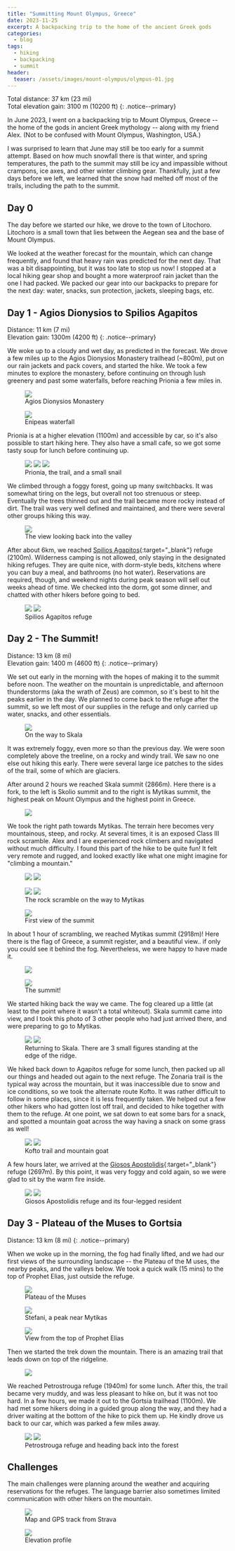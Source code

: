 ```yaml
---
title: "Summitting Mount Olympus, Greece"
date: 2023-11-25
excerpt: A backpacking trip to the home of the ancient Greek gods
categories:
  - blog
tags:
  - hiking
  - backpacking
  - summit
header:
  teaser: /assets/images/mount-olympus/olympus-01.jpg
---
```


Total distance: 37 km (23 mi) <br />
Total elevation gain: 3100 m (10200 ft)
{: .notice--primary}

In June 2023, I went on a backpacking trip to Mount Olympus, Greece -- the home of the gods in ancient Greek mythology -- along with my friend Alex. (Not to be confused with Mount Olympus, Washington, USA.) 

I was surprised to learn that June may still be too early for a summit attempt. Based on how much snowfall there is that winter, and spring temperatures, the path to the summit may still be icy and impassible without crampons, ice axes, and other winter climbing gear. Thankfully, just a few days before we left, we learned that the snow had melted off most of the trails, including the path to the summit.

## Day 0

The day before we started our hike, we drove to the town of Litochoro. Litochoro is a small town that lies between the Aegean sea and the base of Mount Olympus. 

We looked at the weather forecast for the mountain, which can change frequently, and found that heavy rain was predicted for the next day. That was a bit disappointing, but it was too late to stop us now! I stopped at a local hiking gear shop and bought a more waterproof rain jacket than the one I had packed. We packed our gear into our backpacks to prepare for the next day: water, snacks, sun protection, jackets, sleeping bags, etc.

## Day 1 - Agios Dionysios to Spilios Agapitos

Distance: 11 km (7 mi) <br/>
Elevation gain: 1300m (4200 ft)
{: .notice--primary}

We woke up to a cloudy and wet day, as predicted in the forecast. We drove a few miles up to the Agios Dionysios Monastery trailhead (~800m), put on our rain jackets and pack covers, and started the hike. We took a few minutes to explore the monastery, before continuing on through lush greenery and past some waterfalls, before reaching Prionia a few miles in. 

<figure>
  <img src="/assets/images/mount-olympus/olympus-02-monastery.jpg">
  <figcaption>Agios Dionysios Monastery</figcaption>
</figure>

<figure>
  <img src="/assets/images/mount-olympus/olympus-03-waterfall.jpg">
  <figcaption>Enipeas waterfall</figcaption>
</figure>

Prionia is at a higher elevation (1100m) and accessible by car, so it's also possible to start hiking here. They also have a small cafe, so we got some tasty soup for lunch before continuing up.

<figure class="third">
  <img src="/assets/images/mount-olympus/olympus-05-prionia.jpg">
  <img src="/assets/images/mount-olympus/olympus-04-forest.jpg">
  <img src="/assets/images/mount-olympus/olympus-07-snail.jpg">
  <figcaption>Prionia, the trail, and a small snail</figcaption>
</figure>

We climbed through a foggy forest, going up many switchbacks. It was somewhat tiring on the legs, but overall not too strenuous or steep. Eventually the trees thinned out and the trail became more rocky instead of dirt. The trail was very well defined and maintained, and there were several other groups hiking this way. 

<figure>
  <img src="/assets/images/mount-olympus/olympus-06-forest.jpg">
  <figcaption>The view looking back into the valley</figcaption>
</figure>

After about 6km, we reached [Spilios Agapitos](https://www.mountolympus.gr/en/){:target="_blank"} refuge (2100m). Wilderness camping is not allowed, only staying in the designated hiking refuges. They are quite nice, with dorm-style beds, kitchens where you can buy a meal, and bathrooms (no hot water). Reservations are required, though, and weekend nights during peak season will sell out weeks ahead of time. We checked into the dorm, got some dinner, and chatted with other hikers before going to bed.

<figure class="half">
  <img src="/assets/images/mount-olympus/olympus-08-agapitos.jpg">
  <img src="/assets/images/mount-olympus/olympus-09-dorm.jpg">
  <figcaption>Spilios Agapitos refuge</figcaption>
</figure>

## Day 2 - The Summit!

Distance: 13 km (8 mi) <br/>
Elevation gain: 1400 m (4600 ft)
{: .notice--primary}

We set out early in the morning with the hopes of making it to the summit before noon. The weather on the mountain is unpredictable, and afternoon thunderstorms (aka the wrath of Zeus) are common, so it's best to hit the peaks earlier in the day. We planned to come back to the refuge after the summit, so we left most of our supplies in the refuge and only carried up water, snacks, and other essentials.

<figure>
  <img src="/assets/images/mount-olympus/olympus-10-fog-ice.jpg">
  <figcaption>On the way to Skala</figcaption>
</figure>

It was extremely foggy, even more so than the previous day. We were soon completely above the treeline, on a rocky and windy trail. We saw no one else out hiking this early. There were several large ice patches to the sides of the trail, some of which are glaciers. 

After around 2 hours we reached Skala summit (2866m). Here there is a fork, to the left is Skolio summit and to the right is Mytikas summit, the highest peak on Mount Olympus and the highest point in Greece. 

<figure>
  <img src="/assets/images/mount-olympus/olympus-22-fog.jpg">
</figure>

We took the right path towards Mytikas. The terrain here becomes very mountainous, steep, and rocky. At several times, it is an exposed Class III rock scramble. Alex and I are experienced rock climbers and navigated without much difficulty. I found this part of the hike to be quite fun! It felt very remote and rugged, and looked exactly like what one might imagine for "climbing a mountain."

<figure class="half">
  <img src="/assets/images/mount-olympus/olympus-15-scramble.jpg">
  <img src="/assets/images/mount-olympus/olympus-19-scramble.jpg">
</figure>
<figure class="half">
  <img src="/assets/images/mount-olympus/olympus-16-scramble.jpg">
  <img src="/assets/images/mount-olympus/olympus-13-scramble-2.jpg">
  <figcaption>The rock scramble on the way to Mytikas</figcaption>
</figure>
<figure>
  <img src="/assets/images/mount-olympus/olympus-23-view-summit.jpg">
  <figcaption>First view of the summit</figcaption>
</figure>

In about 1 hour of scrambling, we reached Mytikas summit (2918m)! Here there is the flag of Greece, a summit register, and a beautiful view.. if only you could see it behind the fog. Nevertheless, we were happy to have made it.

<figure>
  <img src="/assets/images/mount-olympus/olympus-17-summit.jpg">
</figure>
<figure>
  <img src="/assets/images/mount-olympus/olympus-18-summit.jpg">
  <figcaption>The summit!</figcaption>
</figure>

We started hiking back the way we came. The fog cleared up a little (at least to the point where it wasn't a total whiteout). Skala summit came into view, and I took this photo of 3 other people who had just arrived there, and were preparing to go to Mytikas.

<figure class="half">
  <img src="/assets/images/mount-olympus/olympus-20-descent.jpg">
  <img src="/assets/images/mount-olympus/olympus-21-skala.jpg">
  <figcaption>Returning to Skala. There are 3 small figures standing at the edge of the ridge.</figcaption>
</figure>

We hiked back down to Agapitos refuge for some lunch, then packed up all our things and headed out again to the next refuge. The Zonaria trail is the typical way across the mountain, but it was inaccessible due to snow and ice conditions, so we took the alternate route Kofto. It was rather difficult to follow in some places, since it is less frequently taken. We helped out a few other hikers who had gotten lost off trail, and decided to hike together with them to the refuge. At one point, we sat down to eat some bars for a snack, and spotted a mountain goat across the way having a snack on some grass as well!

<figure class="half">
  <img src="/assets/images/mount-olympus/olympus-24-kofto.jpg">
  <img src="/assets/images/mount-olympus/olympus-26-goat.jpg">
  <figcaption>Kofto trail and mountain goat</figcaption>
</figure>

A few hours later, we arrived at the [Giosos Apostolidis](https://apostolidisrefuge.gr/en/index.html){:target="_blank"} refuge (2697m). By this point, it was very foggy and cold again, so we were glad to sit by the warm fire inside. 

<figure class="half">
  <img src="/assets/images/mount-olympus/olympus-28-apostolidis.jpg">
  <img src="/assets/images/mount-olympus/olympus-27-doggo.jpg">
  <figcaption>Giosos Apostolidis refuge and its four-legged resident</figcaption>
</figure>

## Day 3 - Plateau of the Muses to Gortsia

Distance: 13 km (8 mi)
{: .notice--primary}

When we woke up in the morning, the fog had finally lifted, and we had our first views of the surrounding landscape -- the Plateau of the M
uses, the nearby peaks, and the valleys below. We took a quick walk (15 mins) to the top of Prophet Elias, just outside the refuge. 

<figure>
  <img src="/assets/images/mount-olympus/olympus-29-plateau.jpg">
  <figcaption>Plateau of the Muses</figcaption>
</figure>

<figure>
  <img src="/assets/images/mount-olympus/olympus-30-stefani.jpg">
  <figcaption>Stefani, a peak near Mytikas</figcaption>
</figure>

<figure>
  <img src="/assets/images/mount-olympus/olympus-32-view.jpg">
  <figcaption>View from the top of Prophet Elias</figcaption>
</figure>

Then we started the trek down the mountain. There is an amazing trail that leads down on top of the ridgeline.

<figure>
  <img src="/assets/images/mount-olympus/olympus-31-ridge.jpg">
</figure>

We reached Petrostrouga refuge (1940m) for some lunch. After this, the trail became very muddy, and was less pleasant to hike on, but it was not too hard. In a few hours, we made it out to the Gortsia trailhead (1100m). We had met some hikers doing in a guided group along the way, and they had a driver waiting at the bottom of the hike to pick them up. He kindly drove us back to our car, which was parked a few miles away.

<figure class="half">
  <img src="/assets/images/mount-olympus/olympus-33-petrostrouga.jpg">
  <img src="/assets/images/mount-olympus/olympus-34-descent.jpg">
  <figcaption>Petrostrouga refuge and heading back into the forest</figcaption>
</figure>

## Challenges

The main challenges were planning around the weather and acquiring reservations for the refuges. The language barrier also sometimes limited communication with other hikers on the mountain.

<figure>
  <img src="/assets/images/mount-olympus/olympus-35-map.png">
  <figcaption>Map and GPS track from Strava</figcaption>
</figure>
<figure>
  <img src="/assets/images/mount-olympus/olympus-36-elevation.png">
  <figcaption>Elevation profile</figcaption>
</figure>
